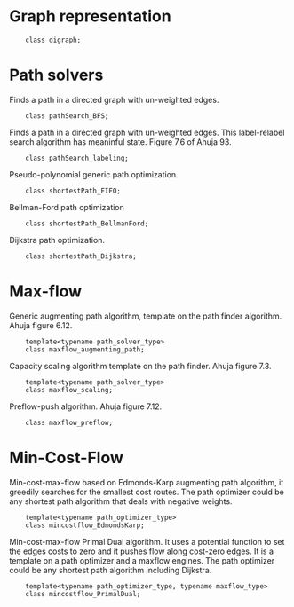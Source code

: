 Graph representation
===
```
    class digraph;
```

Path solvers
===

Finds a path in a directed graph with un-weighted edges.
```
    class pathSearch_BFS;
```

Finds a path in a directed graph with un-weighted edges.
This label-relabel search algorithm has meaninful state.
Figure 7.6 of Ahuja 93.
```
    class pathSearch_labeling;
```

Pseudo-polynomial generic path optimization.
```
    class shortestPath_FIFO;
```
    
Bellman-Ford path optimization
```
    class shortestPath_BellmanFord;
```

Dijkstra path optimization.
```
    class shortestPath_Dijkstra;
```

Max-flow
===

Generic augmenting path algorithm, template on the path finder algorithm.
Ahuja figure 6.12.
```
    template<typename path_solver_type>
    class maxflow_augmenting_path;
```

Capacity scaling algorithm template on the path finder.
Ahuja figure 7.3.
```
    template<typename path_solver_type>
    class maxflow_scaling;
```

Preflow-push algorithm.
Ahuja figure 7.12.
```
    class maxflow_preflow;
```

Min-Cost-Flow
===
Min-cost-max-flow based on Edmonds-Karp augmenting path algorithm, it greedily
searches for the smallest cost routes. The path optimizer could be any shortest
path algorithm that deals with negative weights.
```
    template<typename path_optimizer_type>
    class mincostflow_EdmondsKarp;
```

Min-cost-max-flow Primal Dual algorithm.
It uses a potential function to set the edges costs to zero and it pushes flow
along cost-zero edges.
It is a template on a path optimizer and a maxflow engines.
The path optimizer could be any shortest path algorithm including Dijkstra.
```
    template<typename path_optimizer_type, typename maxflow_type>
    class mincostflow_PrimalDual;
```

